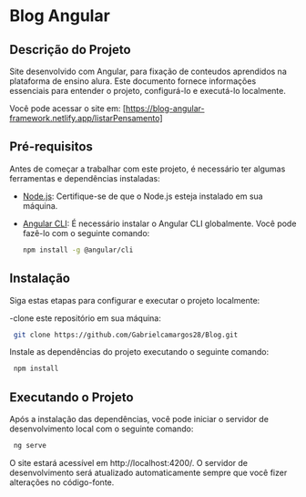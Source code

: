 # Blog Angular

## Descrição do Projeto

Site desenvolvido com Angular, para fixação de conteudos aprendidos na plataforma de ensino alura. Este documento fornece informações essenciais para entender o projeto, configurá-lo e executá-lo localmente.

Você pode acessar o site em: [https://blog-angular-framework.netlify.app/listarPensamento]

## Pré-requisitos

Antes de começar a trabalhar com este projeto, é necessário ter algumas ferramentas e dependências instaladas:

- [Node.js](https://nodejs.org/): Certifique-se de que o Node.js esteja instalado em sua máquina.
- [Angular CLI](https://angular.io/cli): É necessário instalar o Angular CLI globalmente. Você pode fazê-lo com o seguinte comando:

  ```bash
  npm install -g @angular/cli

## Instalação

Siga estas etapas para configurar e executar o projeto localmente:

-clone este repositório em sua máquina: 

  ```bash
   git clone https://github.com/Gabrielcamargos28/Blog.git
   ```
Instale as dependências do projeto executando o seguinte comando:

  ```bash
   npm install
   ```
## Executando o Projeto

Após a instalação das dependências, você pode iniciar o servidor de desenvolvimento local com o seguinte comando:
  ```bash
   ng serve
  ```
O site estará acessível em http://localhost:4200/. O servidor de desenvolvimento será atualizado automaticamente sempre que você fizer alterações no código-fonte.


